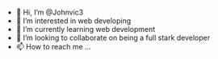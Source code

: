 - 👋 Hi, I’m @Johnvic3
- 👀 I’m interested in web developing
- 🌱 I’m currently learning web development
- 💞️ I’m looking to collaborate on being a full stark developer
- 📫 How to reach me ...

<!---
Johnvic3/Johnvic3 is a ✨ special ✨ repository because its `README.md` (this file) appears on your GitHub profile.
You can click the Preview link to take a look at your changes.
--->

